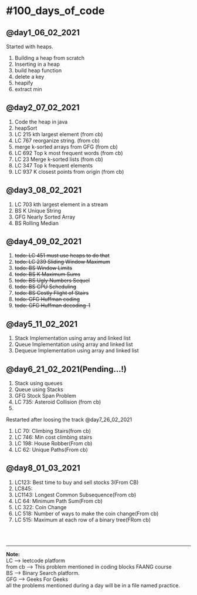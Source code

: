 <h1>#100_days_of_code</h1>
    <h2>@day1_06_02_2021</h2>
        Started with heaps.
        <ol>
        <li>Building a heap from scratch</li>
        <li>Inserting in a heap</li>
        <li>build heap function</li>
        <li>delete a key</li>
        <li>heapify</li>
        <li>extract min</li>
        </ol>
    <h2>@day2_07_02_2021</h2>
        <ol>
        <li>Code the heap in java</li>
        <li>heapSort</li>
        <li>LC 215 kth largest element (from cb)</li>
        <li>LC 767 reorganize string. (from cb)</li>
        <li>merge k-sorted arrays from GFG (from cb)</li>
        <li>LC 692 Top k most frequent words (from cb)</li>
        <li> LC 23 Merge k-sorted lists (from cb)</li>
        <li>LC 347 Top k frequent elements</li>
        <li>LC 937 K closest points from origin (from cb)</li>
        </ol>
    <h2>@day3_08_02_2021</h2>
        <ol>
        <li>LC 703 kth largest element in a stream</li>
        <li>BS K Unique String</li>
        <li>GFG Nearly Sorted Array</li>
        <li>BS Rolling Median</li>
        </ol>
    <h2>@day4_09_02_2021</h2>
        <ol>
            <s><li>todo: LC 451 must use heaps to do that</li></s>
            <s><li>todo: LC 239 Sliding Window Maximum</li></s>
            <s><li>todo: BS Window Limits</li></s>
            <s><li>todo: BS K Maximum Sums</li></s>
            <s><li>todo: BS Ugly Numbers Sequel</li></s>
            <s><li>todo: BS CPU Scheduling</li></s>
            <s><li>todo: BS Costly Flight of Stairs</li></s>
            <s><li>todo: GFG Huffman coding</li></s>
            <s><li>todo: GFG Huffman decoding-1 </li></s>
        </ol>
    <h2>@day5_11_02_2021</h2>
    <ol>
        <li>Stack Implementation using array and linked list</li>
        <li>Queue Implementation using array and linked list</li>
        <li>Dequeue Implementation using array and linked list</li>
    </ol>
    <h2>@day6_21_02_2021(Pending...!)</h2>
    <ol>
        <li>Stack using queues</li>
        <li>Queue using Stacks</li>
        <li>GFG Stock Span Problem</li> 
        <li>LC 735: Asteroid Collision (from cb)<li> 
    </ol>
    <p>Restarted after loosing the track @day7_26_02_2021</p>
    <ol>
        <li>LC 70: Climbing Stairs(from cb)</li>
        <li>LC 746: Min cost climbing stairs</li>
        <li>LC 198: House Robber(From cb)</li>
        <li>LC 62: Unique Paths(From cb)</li>
    </ol>
    <h2>@day8_01_03_2021</h2>
    <ol>
        <li>LC123: Best time to buy and sell stocks 3(From CB)</li>
        <li>LC845: </li>
        <li>LC1143: Longest Common Subsequence(From cb)</li>
        <li>LC 64: Minimum Path Sum(From cb)</li>
        <li>LC 322: Coin Change</li>
        <li>LC 518: Number of ways to make the coin change(From cb)</li>
        <li>LC 515: Maximum at each row of a binary tree(FRom cb)</li>
    </ol>
<br/>
<br/>
<hr>
<p>
    <b>Note: </b> <br/>
    LC --> leetcode platform <br/>
    from cb --> This problem mentioned in coding blocks FAANG course <br/>
    BS --> Binary Search platform. <br/>
    GFG --> Geeks For Geeks <br/>
    all the problems mentioned during a day will be in a file named practice.<br/>
</p>
    
